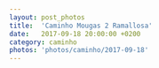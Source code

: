 ```yaml
---
layout: post_photos
title:  'Caminho Mougas 2 Ramallosa'
date:   2017-09-18 20:00:00 +0200
category: caminho
photos: 'photos/caminho/2017-09-18'
---
```


